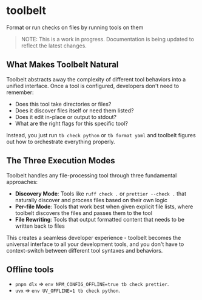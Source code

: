 # toolbelt

Format or run checks on files by running tools on them

> NOTE: This is a work in progress. Documentation is being updated to reflect the latest changes.

## What Makes Toolbelt Natural

Toolbelt abstracts away the complexity of different tool behaviors into a unified interface. Once a tool is configured, developers don't need to remember:

- Does this tool take directories or files?
- Does it discover files itself or need them listed?
- Does it edit in-place or output to stdout?
- What are the right flags for this specific tool?

Instead, you just run `tb check python` or `tb format yaml` and toolbelt figures out how to orchestrate everything properly.

## The Three Execution Modes

Toolbelt handles any file-processing tool through three fundamental approaches:

- **Discovery Mode**: Tools like `ruff check .` or `prettier --check .` that naturally discover and process files based on their own logic
- **Per-file Mode**: Tools that work best when given explicit file lists, where toolbelt discovers the files and passes them to the tool
- **File Rewriting**: Tools that output formatted content that needs to be written back to files

This creates a seamless developer experience - toolbelt becomes the universal interface to all your development tools, and you don't have to context-switch between different tool syntaxes and behaviors.

## Offline tools

- `pnpm dlx` => `env NPM_CONFIG_OFFLINE=true tb check prettier`.
- `uvx` => `env UV_OFFLINE=1 tb check python`.
